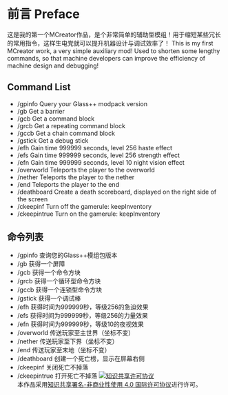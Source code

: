 # 前言 Preface
这是我的第一个MCreator作品，是个非常简单的辅助型模组！用于缩短某些冗长的常用指令，这样生电党就可以提升机器设计与调试效率了！
This is my first MCreator work, a very simple auxiliary mod! Used to shorten some lengthy commands, so that machine developers can improve the efficiency of machine design and debugging!
## Command List
* /gpinfo Query your Glass++ modpack version
* /gb Get a barrier
* /gcb Get a command block
* /grcb Get a repeating command block
* /gccb Get a chain command block
* /gstick Get a debug stick
* /efh Gain time 999999 seconds, level 256 haste effect
* /efs Gain time 999999 seconds, level 256 strength effect
* /efn Gain time 999999 seconds, level 10 night vision effect
* /overworld Teleports the player to the overworld
* /nether Teleports the player to the nether
* /end Teleports the player to the end
* /deathboard Create a death scoreboard, displayed on the right side of the screen
* /ckeepinf Turn off the gamerule: keepInventory
* /ckeepintrue Turn on the gamerule: keepInventory
## 命令列表
* /gpinfo 查询您的Glass++模组包版本
* /gb 获得一个屏障
* /gcb 获得一个命令方块
* /grcb 获得一个循环型命令方块
* /gccb 获得一个连锁型命令方块
* /gstick 获得一个调试棒
* /efh 获得时间为999999秒，等级256的急迫效果
* /efs 获得时间为999999秒，等级256的力量效果
* /efn 获得时间为999999秒，等级10的夜视效果
* /overworld 传送玩家至主世界（坐标不变）
* /nether 传送玩家至下界（坐标不变）
* /end 传送玩家至末地（坐标不变）
* /deathboard 创建一个死亡榜，显示在屏幕右侧
* /ckeepinf 关闭死亡不掉落
* /ckeepintrue 打开死亡不掉落
<a rel="license" href="http://creativecommons.org/licenses/by-nc/4.0/"><img alt="知识共享许可协议" style="border-width:0" src="https://i.creativecommons.org/l/by-nc/4.0/88x31.png" /></a><br />本作品采用<a rel="license" href="http://creativecommons.org/licenses/by-nc/4.0/">知识共享署名-非商业性使用 4.0 国际许可协议</a>进行许可。
